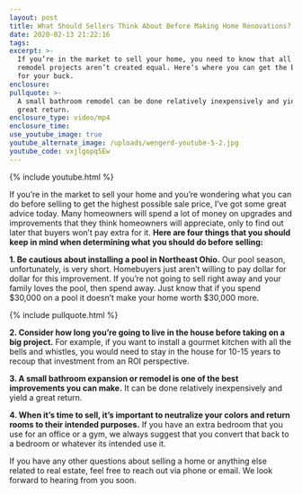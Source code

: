 ```yaml
---
layout: post
title: What Should Sellers Think About Before Making Home Renovations?
date: 2020-02-13 21:22:16
tags:
excerpt: >-
  If you’re in the market to sell your home, you need to know that all home
  remodel projects aren’t created equal. Here’s where you can get the best bang
  for your buck.
enclosure:
pullquote: >-
  A small bathroom remodel can be done relatively inexpensively and yield a
  great return.
enclosure_type: video/mp4
enclosure_time:
use_youtube_image: true
youtube_alternate_image: /uploads/wengerd-youtube-5-2.jpg
youtube_code: vxjlgopq5Ew
---
```


{% include youtube.html %}

If you’re in the market to sell your home and you’re wondering what you can do before selling to get the highest possible sale price, I’ve got some great advice today. Many homeowners will spend a lot of money on upgrades and improvements that they think homeowners will appreciate, only to find out later that buyers won’t pay extra for it. **Here are four things that you should keep in mind when determining what you should do before selling:**

**1\. Be cautious about installing a pool in Northeast Ohio.** Our pool season, unfortunately, is very short. Homebuyers just aren’t willing to pay dollar for dollar for this improvement. If you’re not going to sell right away and your family loves the pool, then spend away. Just know that if you spend $30,000 on a pool it doesn’t make your home worth $30,000 more.

{% include pullquote.html %}

**2\. Consider how long you’re going to live in the house before taking on a big project.** For example, if you want to install a gourmet kitchen with all the bells and whistles, you would need to stay in the house for 10-15 years to recoup that investment from an ROI perspective.

**3\. A small bathroom expansion or remodel is one of the best improvements you can make.** It can be done relatively inexpensively and yield a great return.

**4\. When it’s time to sell, it’s important to neutralize your colors and return rooms to their intended purposes.** If you have an extra bedroom that you use for an office or a gym, we always suggest that you convert that back to a bedroom or whatever its intended use it.

If you have any other questions about selling a home or anything else related to real estate, feel free to reach out via phone or email. We look forward to hearing from you soon.

&nbsp;